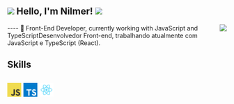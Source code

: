 
 ## <img src=https://c.tenor.com/DEMBqNPqyccAAAAi/genkai.gif width="27"> Hello, I'm Nilmer! <img src=https://c.tenor.com/DEMBqNPqyccAAAAi/genkai.gif width="27">
<img align='right' src="https://github-readme-stats.vercel.app/api?username=wexengos&show_icons=true&title_color=783c00&text_color=af552e&icon_color=783c00&bg_color=f8efd4&cache_seconds=2300">
----
🔭 Front-End Developer, currently working with JavaScript and TypeScriptDesenvolvedor Front-end, trabalhando atualmente com JavaScript e TypeScript (React).

## Skills
<code><img height="32" src="https://raw.githubusercontent.com/github/explore/80688e429a7d4ef2fca1e82350fe8e3517d3494d/topics/javascript/javascript.png" alt="Javascript"/></code>
<code><img height="32" src="https://raw.githubusercontent.com/github/explore/80688e429a7d4ef2fca1e82350fe8e3517d3494d/topics/typescript/typescript.png" alt="Typescript"/></code>
<code><img height="32" src="https://raw.githubusercontent.com/github/explore/80688e429a7d4ef2fca1e82350fe8e3517d3494d/topics/react/react.png" alt="React"/></code>
----
<!--
**Wexengos/Wexengos** is a ✨ _special_ ✨ repository because its `README.md` (this file) appears on your GitHub profile.

Here are some ideas to get you started:

- 🔭 I’m currently working on ...
- 🌱 I’m currently learning ...
- 👯 I’m looking to collaborate on ...
- 🤔 I’m looking for help with ...
- 💬 Ask me about ...
- 📫 How to reach me: ...
- 😄 Pronouns: ...
- ⚡ Fun fact: ...
-->
